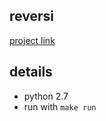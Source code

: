 reversi
-------

[project link](http://cs.lth.se/eda132-applied-artificial-intelligence/programming-assignments/search/)

## details
 - python 2.7
 - run with `make run`
